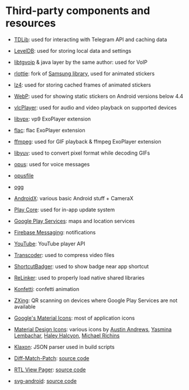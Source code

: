 # Third-party components and resources

* [TDLib](https://github.com/tdlib/td): used for interacting with Telegram API and caching data
* [LevelDB](https://github.com/google/leveldb): used for storing local data and settings

* [libtgvoip](https://github.com/grishka/libtgvoip) & java layer by the same author: used for VoIP

* [rlottie](https://github.com/TGX-Android/rlottie): fork of [Samsung library](https://github.com/Samsung/rlottie), used for animated stickers
* [lz4](https://github.com/lz4/lz4): used for storing cached frames of animated stickers
* [WebP](https://developers.google.com/speed/webp): used for showing static stickers on Android versions below 4.4

* [vlcPlayer](https://github.com/videolan/vlc-android): used for audio and video playback on supported devices
* [libvpx](https://chromium.googlesource.com/webm/libvpx): vp9 ExoPlayer extension
* [flac](https://xiph.org/flac): flac ExoPlayer extension
* [ffmpeg](http://ffmpeg.org): used for GIF playback & ffmpeg ExoPlayer extension
* [libyuv](https://chromium.googlesource.com/libyuv/libyuv): used to convert pixel format while decoding GIFs

* [opus](https://gitlab.xiph.org/xiph/opus): used for voice messages
* [opusfile](https://gitlab.xiph.org/xiph/opusfile)
* [ogg](https://gitlab.xiph.org/xiph/ogg)

* [AndroidX](https://developer.android.com/jetpack/androidx): various basic Android stuff + CameraX
* [Play Core](https://developer.android.com/reference/com/google/android/play/core/release-notes): used for in-app update system
* [Google Play Services](https://developers.google.com/android/guides/releases): maps and location services
* [Firebase Messaging](https://firebase.google.com/support/release-notes/android): notifications
* [YouTube](https://developers.google.com/youtube/android/player/): YouTube player API

* [Transcoder](https://github.com/natario1/Transcoder): used to compress video files
* [ShortcutBadger](https://github.com/leolin310148/ShortcutBadger): used to show badge near app shortcut
* [ReLinker](https://github.com/KeepSafe/ReLinker): used to properly load native shared libraries
* [Konfetti](https://github.com/DanielMartinus/Konfetti): confetti animation
* [ZXing](https://github.com/zxing/zxing/): QR scanning on devices where Google Play Services are not available

* [Google's Material Icons](https://material.io/resources/icons): most of application icons
* [Material Design Icons](https://materialdesignicons.com): various icons by [Austin Andrews](https://twitter.com/Templarian), [Yasmina Lembachar](https://twitter.com/belledeboheme), [Haley Halcyon](https://twitter.com/itsspelledhaley), [Michael Richins](https://twitter.com/MrGrigri)

* [Klaxon](https://github.com/cbeust/klaxon): JSON parser used in build scripts

* [Diff-Match-Patch](http://code.google.com/p/google-diff-match-patch/): [source code](/app/src/main/java/org/thunderdog/challegram/core/DiffMatchPatch.java)
* [RTL View Pager](https://github.com/diego-gomez-olvera/RtlViewPager): [source code](/app/src/main/java/org/thunderdog/challegram/widget/rtl/RtlViewPager.java)
* [svg-android](https://github.com/japgolly/svg-android): [source code](/app/src/main/java/org/thunderdog/challegram/loader/svg)
